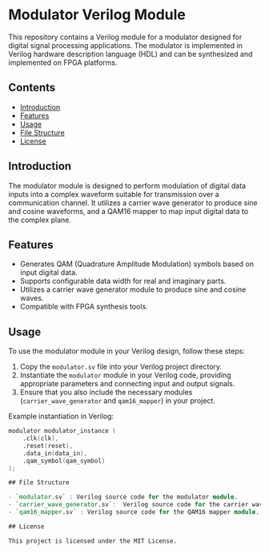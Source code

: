 # Modulator Verilog Module

This repository contains a Verilog module for a modulator designed for digital signal processing applications. The modulator is implemented in Verilog hardware description language (HDL) and can be synthesized and implemented on FPGA platforms.

## Contents

- [Introduction](#introduction)
- [Features](#features)
- [Usage](#usage)
- [File Structure](#file-structure)
- [License](#license)

## Introduction

The modulator module is designed to perform modulation of digital data inputs into a complex waveform suitable for transmission over a communication channel. It utilizes a carrier wave generator to produce sine and cosine waveforms, and a QAM16 mapper to map input digital data to the complex plane.

## Features

- Generates QAM (Quadrature Amplitude Modulation) symbols based on input digital data.
- Supports configurable data width for real and imaginary parts.
- Utilizes a carrier wave generator module to produce sine and cosine waves.
- Compatible with FPGA synthesis tools.

## Usage

To use the modulator module in your Verilog design, follow these steps:

1. Copy the `modulator.sv` file into your Verilog project directory.
2. Instantiate the `modulator` module in your Verilog code, providing appropriate parameters and connecting input and output signals.
3. Ensure that you also include the necessary modules (`carrier_wave_generator` and `qam16_mapper`) in your project.

Example instantiation in Verilog:

```verilog
modulator modulator_instance (
    .clk(clk),
    .reset(reset),
    .data_in(data_in),
    .qam_symbol(qam_symbol)
);

## File Structure

- `modulator.sv` : Verilog source code for the modulator module.
- `carrier_wave_generator.sv`:  Verilog source code for the carrier wave generator module.
- `qam16_mapper.sv` : Verilog source code for the QAM16 mapper module.

## License

This project is licensed under the MIT License.

